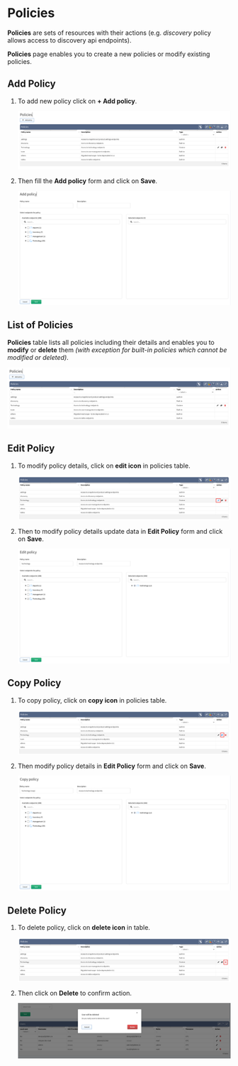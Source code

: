 # Policies

**Policies** are sets of resources with their actions (e.g. *discovery* policy allows access to discovery api endpoints).

**Policies** page enables you to create a new policies or modify existing policies.

## Add Policy

1. To add new policy click on **+ Add policy**.

	![Add policy button](policies_table.png)

1. Then fill the **Add policy** form and click on **Save**.

	![Add policy](policies_add.png)

## List of Policies

**Policies** table lists all policies including their details and enables you to **modify** or **delete** them _(with exception for built-in policies which cannot be modified or deleted)_.

![Policies Table](policies_table.png)

## Edit Policy

1. To modify policy details, click on **edit icon** in policies table.

	![Policies Table Edit](policies_table_edit.png)

2. Then to modify policy details update data in **Edit Policy** form and click on **Save**.

	![Edit Policy](policies_edit.png)

## Copy Policy

1. To copy policy, click on **copy icon** in policies table.

	![Policies Table Copy](policies_table_copy.png)

2. Then modify policy details in **Edit Policy** form and click on **Save**.

	![Copy Policy](policies_copy.png)

## Delete Policy

1. To delete policy, click on **delete icon** in table.

	![Policies Table Delete](policies_table_delete.png)

2. Then click on **Delete** to confirm action.

	![Policies Table Delete Confirm](users_table_delete_confirm.png)
